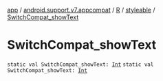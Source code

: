 [app](../../../index.md) / [android.support.v7.appcompat](../../index.md) / [R](../index.md) / [styleable](index.md) / [SwitchCompat_showText](./-switch-compat_show-text.md)

# SwitchCompat_showText

`static val SwitchCompat_showText: `[`Int`](https://kotlinlang.org/api/latest/jvm/stdlib/kotlin/-int/index.html)
`static val SwitchCompat_showText: `[`Int`](https://kotlinlang.org/api/latest/jvm/stdlib/kotlin/-int/index.html)